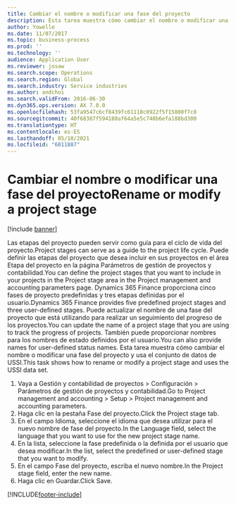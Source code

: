 ```yaml
---
title: Cambiar el nombre o modificar una fase del proyecto
description: Esta tarea muestra cómo cambiar el nombre o modificar una fase del proyecto.
author: Yowelle
ms.date: 11/07/2017
ms.topic: business-process
ms.prod: ''
ms.technology: ''
audience: Application User
ms.reviewer: josaw
ms.search.scope: Operations
ms.search.region: Global
ms.search.industry: Service industries
ms.author: andchoi
ms.search.validFrom: 2016-06-30
ms.dyn365.ops.version: AX 7.0.0
ms.openlocfilehash: 53fa9547c6cf8439fc61118c0922f5f15800f7c8
ms.sourcegitcommit: 40f68387f594180af64a5e5c748b6efa188bd300
ms.translationtype: HT
ms.contentlocale: es-ES
ms.lasthandoff: 05/10/2021
ms.locfileid: "6011887"
---
```

# <a name="rename-or-modify-a-project-stage"></a><span data-ttu-id="a4327-103">Cambiar el nombre o modificar una fase del proyecto</span><span class="sxs-lookup"><span data-stu-id="a4327-103">Rename or modify a project stage</span></span>

[!include [banner](../../includes/banner.md)]

<span data-ttu-id="a4327-104">Las etapas del proyecto pueden servir como guía para el ciclo de vida del proyecto.</span><span class="sxs-lookup"><span data-stu-id="a4327-104">Project stages can serve as a guide to the project life cycle.</span></span> <span data-ttu-id="a4327-105">Puede definir las etapas del proyecto que desea incluir en sus proyectos en el área Etapa del proyecto en la página Parámetros de gestión de proyectos y contabilidad.</span><span class="sxs-lookup"><span data-stu-id="a4327-105">You can define the project stages that you want to include in your projects in the Project stage area in the Project management and accounting parameters page.</span></span> <span data-ttu-id="a4327-106">Dynamics 365 Finance proporciona cinco fases de proyecto predefinidas y tres etapas definidas por el usuario.</span><span class="sxs-lookup"><span data-stu-id="a4327-106">Dynamics 365 Finance provides five predefined project stages and three user-defined stages.</span></span> <span data-ttu-id="a4327-107">Puede actualizar el nombre de una fase del proyecto que está utilizando para realizar un seguimiento del progreso de los proyectos.</span><span class="sxs-lookup"><span data-stu-id="a4327-107">You can update the name of a project stage that you are using to track the progress of projects.</span></span> <span data-ttu-id="a4327-108">También puede proporcionar nombres para los nombres de estado definidos por el usuario.</span><span class="sxs-lookup"><span data-stu-id="a4327-108">You can also provide names for user-defined status names.</span></span> <span data-ttu-id="a4327-109">Esta tarea muestra cómo cambiar el nombre o modificar una fase del proyecto y usa el conjunto de datos de USSI.</span><span class="sxs-lookup"><span data-stu-id="a4327-109">This task shows how to rename or modify a project stage and uses the USSI data set.</span></span>

1. <span data-ttu-id="a4327-110">Vaya a Gestión y contabilidad de proyectos > Configuración > Parámetros de gestión de proyectos y contabilidad.</span><span class="sxs-lookup"><span data-stu-id="a4327-110">Go to Project management and accounting > Setup > Project management and accounting parameters.</span></span>
2. <span data-ttu-id="a4327-111">Haga clic en la pestaña Fase del proyecto.</span><span class="sxs-lookup"><span data-stu-id="a4327-111">Click the Project stage tab.</span></span>
3. <span data-ttu-id="a4327-112">En el campo Idioma, seleccione el idioma que desea utilizar para el nuevo nombre de fase del proyecto.</span><span class="sxs-lookup"><span data-stu-id="a4327-112">In the Language field, select the language that you want to use for the new project stage name.</span></span>
4. <span data-ttu-id="a4327-113">En la lista, seleccione la fase predefinida o la definida por el usuario que desea modificar.</span><span class="sxs-lookup"><span data-stu-id="a4327-113">In the list, select the predefined or user-defined stage that you want to modify.</span></span> 
5. <span data-ttu-id="a4327-114">En el campo Fase del proyecto, escriba el nuevo nombre.</span><span class="sxs-lookup"><span data-stu-id="a4327-114">In the Project stage field, enter the new name.</span></span>
6. <span data-ttu-id="a4327-115">Haga clic en Guardar.</span><span class="sxs-lookup"><span data-stu-id="a4327-115">Click Save.</span></span>


[!INCLUDE[footer-include](../../includes/footer-banner.md)]